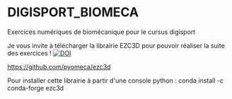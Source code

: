 # DIGISPORT_BIOMECA
 Exercices numériques de biomécanique pour le cursus digisport

Je vous invite à télécharger la librairie EZC3D pour pouvoir réaliser la suite des exercices !  [![DOI](https://joss.theoj.org/papers/10.21105/joss.02911/status.svg)](https://doi.org/10.21105/joss.02911)

https://github.com/pyomeca/ezc3d 

Pour installer cette librairie à partir d'une console python : conda install -c conda-forge ezc3d
